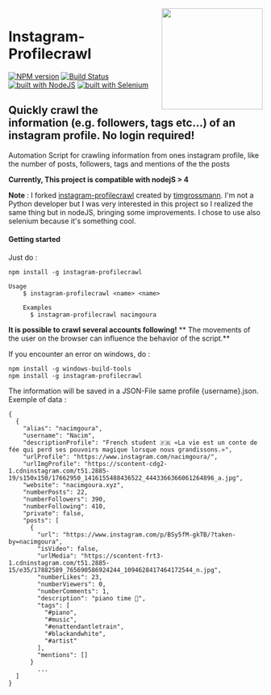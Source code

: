 <img src="https://s3-eu-central-1.amazonaws.com/centaur-wp/designweek/prod/content/uploads/2016/05/11170038/Instagram_Logo-1002x1003.jpg" width="200" align="right">

# Instagram-Profilecrawl

[![NPM version](https://img.shields.io/npm/v/instagram-profilecrawl.svg)](https://www.npmjs.com/package/instagram-profilecrawl)
[![Build Status](https://travis-ci.org/nacimgoura/instagram-profilecrawl.svg?branch=master)](https://travis-ci.org/nacimgoura/instagram-profilecrawl)
[![built with NodeJS](https://img.shields.io/badge/Built%20with-nodejs-green.svg)](https://www.nodejs.org/)
[![built with Selenium](https://img.shields.io/badge/built%20with-Selenium-red.svg)](https://github.com/SeleniumHQ/selenium)

## Quickly crawl the information (e.g. followers, tags etc...) of an instagram profile. No login required!
Automation Script for crawling information from ones instagram profile, 
like the number of posts, followers, tags and mentions of the the posts

**Currently, This project is compatible with nodejS > 4**

**Note** : I forked [instagram-profilecrawl](https://github.com/timgrossmann/instagram-profilecrawl)
created by [timgrossmann](https://github.com/timgrossmann).
I'm not a Python developer but I was very interested in this project so I realized
the same thing but in nodeJS, bringing some improvements.
I chose to use also selenium because it's something cool.

#### Getting started
Just do :
```
npm install -g instagram-profilecrawl

Usage
	$ instagram-profilecrawl <name> <name>

	Examples
	  $ instagram-profilecrawl nacimgoura
```
**It is possible to crawl several accounts following!**
**
The movements of the user on the browser can influence the behavior of the script.**

If you encounter an error on windows, do :

```
npm install -g windows-build-tools
npm install -g instagram-profilecrawl
```

The information will be saved in a JSON-File same profile {username}.json.
Exemple of data : 
```
{
  {
    "alias": "nacimgoura",
    "username": "Nacim",
    "descriptionProfile": "French student 🇫🇷 «La vie est un conte de fée qui perd ses pouvoirs magique lorsque nous grandissons.»",
    "urlProfile": "https://www.instagram.com/nacimgoura/",
    "urlImgProfile": "https://scontent-cdg2-1.cdninstagram.com/t51.2885-19/s150x150/17662950_1416155488436522_4443366366061264896_a.jpg",
    "website": "nacimgoura.xyz",
    "numberPosts": 22,
    "numberFollowers": 390,
    "numberFollowing": 410,
    "private": false,
    "posts": [
      {
        "url": "https://www.instagram.com/p/BSy5fM-gkTB/?taken-by=nacimgoura",
        "isVideo": false,
        "urlMedia": "https://scontent-frt3-1.cdninstagram.com/t51.2885-15/e35/17882589_765690586924244_1094628417464172544_n.jpg",
        "numberLikes": 23,
        "numberViewers": 0,
        "numberComments": 1,
        "description": "piano time 🎹",
        "tags": [
          "#piano",
          "#music",
          "#enattendantletrain",
          "#blackandwhite",
          "#artist"
        ],
        "mentions": []
      }
        ...
  ]      
}
```